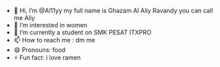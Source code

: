 - 👋 Hi, I’m @Al11yy my full name is Ghazam Al Aliy Ravandy you can call me Aliy
- 👀 I’m interested in women
- 🏫 I’m currently a student on SMK PESAT ITXPRO
- 📫 How to reach me : dm me
- 😄 Pronouns: food
- ⚡ Fun fact: i love ramen
